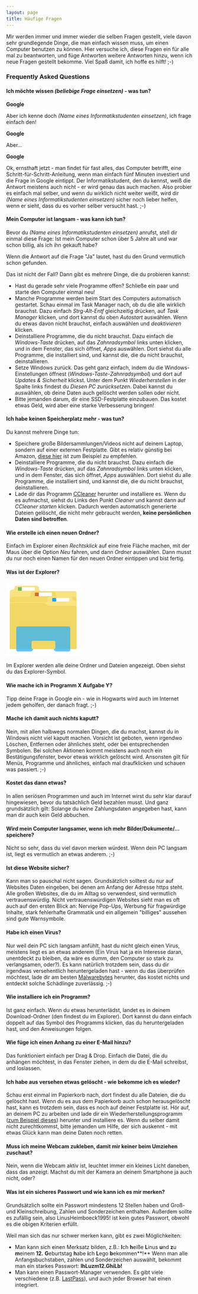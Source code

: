 ```yaml
---
layout: page
title: Häufige Fragen
---
```


Mir werden immer und immer wieder die selben Fragen gestellt, viele davon sehr grundlegende Dinge, die man einfach wissen muss, um einen Computer benutzen zu können. Hier versuche ich, diese Fragen ein für alle mal zu beantworten, und füge Antworten weitere Antworten hinzu, wenn ich neue Fragen gestellt bekomme. Viel Spaß damit, ich hoffe es hilft! ;-)

### Frequently Asked Questions

#### Ich möchte wissen *(beliebige Frage einsetzen)* - was tun?

**Google**

Aber ich kenne doch *(Name eines Informatikstudenten einsetzen)*, ich frage einfach den!

**Google**

Aber...

**Google**

Ok, ernsthaft jetzt - man findet für fast alles, das Computer betrifft, eine Schritt-für-Schritt-Anleitung, wenn man einfach fünf Minuten investiert und die Frage in Google eintippt. Der Informatikstudent, den du kennst, weiß die Antwort meistens auch nicht - er wird genau das auch machen. Also probier es einfach mal selber, und wenn du wirklich nicht weiter weißt, wird dir *(Name eines Informatikstudenten einsetzen)* sicher noch lieber helfen, wenn er sieht, dass du es vorher selber versucht hast. ;-)

#### Mein Computer ist langsam - was kann ich tun?

Bevor du *(Name eines Informatikstudenten einsetzen)* anrufst, stell dir einmal diese Frage: Ist mein Computer schon über 5 Jahre alt und war schon billig, als ich ihn gekauft habe?

Wenn die Antwort auf die Frage "Ja" lautet, hast du den Grund vermutlich schon gefunden.

Das ist nicht der Fall? Dann gibt es mehrere Dinge, die du probieren kannst:

* Hast du gerade sehr viele Programme offen? Schließe ein paar und starte den Computer einmal neu!
* Manche Programme werden beim Start des Computers automatisch gestartet. Schau einmal im Task Manager nach, ob du die alle wirklich brauchst. Dazu einfach *Strg-Alt-Entf* gleichzeitig drücken, auf *Task Manager* klicken, und dort kannst du oben *Autostart* auswählen. Wenn du etwas davon nicht brauchst, einfach auswählen und *deaktivieren* klicken.
* Deinstalliere Programme, die du nicht brauchst. Dazu einfach die *Windows-Taste* drücken, auf das *Zahnradsymbol* links unten klicken, und in dem Fenster, das sich öffnet, *Apps* auswählen. Dort siehst du alle Programme, die installiert sind, und kannst die, die du nicht brauchst, deinstallieren.
* Setze Windows zurück. Das geht ganz einfach, indem du die Windows-Einstellungen öffnest (*Windows-Taste*-*Zahnradsymbol*) und dort auf *Updates & Sicherheit* klickst. Unter dem Punkt *Wiederherstellen* in der Spalte links findest du *Diesen PC zurücksetzen*. Dabei kannst du auswählen, ob deine Daten auch gelöscht werden sollen oder nicht.
* Bitte jemanden darum, dir eine SSD-Festplatte einzubauen. Das kostet etwas Geld, wird aber eine starke Verbesserung bringen!

#### Ich habe keinen Speicherplatz mehr - was tun?

Du kannst mehrere Dinge tun:

* Speichere große Bildersammlungen/Videos nicht auf deinem Laptop, sondern auf einer externen Festplatte. Gibt es relativ günstig bei Amazon, [diese hier](https://www.amazon.de/Seagate-STEA1000400-Expansion-Portable-Festplatte/dp/B00TKFEEAS/ref=sr_1_8?ie=UTF8&qid=1547997084&sr=8-8&keywords=externe+festplatte) ist zum Beispiel zu empfehlen.
* Deinstalliere Programme, die du nicht brauchst. Dazu einfach die *Windows-Taste* drücken, auf das *Zahnradsymbol* links unten klicken, und in dem Fenster, das sich öffnet, *Apps* auswählen. Dort siehst du alle Programme, die installiert sind, und kannst die, die du nicht brauchst, deinstallieren.
* Lade dir das Programm [CCleaner](https://www.ccleaner.com/de-de/ccleaner) herunter und installiere es. Wenn du es aufmachst, siehst du Links den Punkt *Cleaner* und kannst dann auf *CCleaner starten* klicken. Dadurch werden automatisch generierte Dateien gelöscht, die nicht mehr gebraucht werden, **keine persönlichen Daten sind betroffen**.

#### Wie erstelle ich einen neuen Ordner?

Einfach im Explorer einen *Rechtsklick* auf eine freie Fläche machen, mit der Maus über die Option *Neu* fahren, und dann *Ordner* auswählen. Dann musst du nur noch einen Namen für den neuen Ordner eintippen und bist fertig.

#### Was ist der Explorer?

![placeholder](/assets/img/explorer.png "Windows Explorer")

Im Explorer werden alle deine Ordner und Dateien angezeigt. Oben siehst du das Explorer-Symbol.

#### Wie mache ich in Programm X Aufgabe Y?

Tipp deine Frage in Google ein - wie in Hogwarts wird auch im Internet jedem geholfen, der danach fragt. ;-)

#### Mache ich damit auch nichts kaputt?

Nein, mit allen halbwegs normalen Dingen, die du machst, kannst du in Windows nicht viel kaputt machen. Vorsicht ist geboten, wenn irgendwo Löschen, Entfernen oder ähnliches steht, oder bei entsprechenden Symbolen. Bei solchen Aktionen kommt meistens auch noch ein Bestätigungsfenster, bevor etwas wirklich gelöscht wird. Ansonsten gilt für Menüs, Programme und ähnliches, einfach mal draufklicken und schauen was passiert. ;-)

#### Kostet das dann etwas?

In allen seriösen Programmen und auch im Internet wirst du sehr klar darauf hingewiesen, bevor du tatsächlich Geld bezahlen musst. Und ganz grundsätzlich gilt: Solange du keine Zahlungsdaten angegeben
hast, kann man dir auch kein Geld abbuchen.

#### Wird mein Computer langsamer, wenn ich mehr Bilder/Dokumente/... speichere?

Nicht so sehr, dass du viel davon merken würdest. Wenn dein PC langsam ist, liegt es vermutlich an etwas anderem. ;-)

#### Ist diese Website sicher?

Kann man so pauschal nicht sagen. Grundsätzlich solltest du nur auf Websites Daten eingeben, bei denen am Anfang der Adresse http*s* steht. Alle großen Websites, die du im Alltag so verwendest, sind vermutlich vertrauenswürdig. Nicht vertrauenswürdigen Websites sieht man es oft auch auf den ersten Blick an: Nervige Pop-Ups, Werbung für fragwürdige Inhalte, stark fehlerhafte Grammatik und ein allgemein "billiges" aussehen sind gute Warnsymbole.

#### Habe ich einen Virus?

Nur weil dein PC sich langsam anfühlt, hast du nicht gleich einen Virus, meistens liegt es an etwas anderem (Ein Virus hat ja ein Interesse daran, unentdeckt zu bleiben, da wäre es dumm, den Computer so stark zu verlangsamen, oder?). Es kann natürlich trotzdem sein, dass du dir irgendwas versehentlich heruntergeladen hast - wenn du das überprüfen möchtest, lade dir am besten [Malwarebytes](https://de.malwarebytes.com/) herunter, das kostet nichts und entdeckt solche Schädlinge zuverlässig. ;-)

#### Wie installiere ich ein Programm?

Ist ganz einfach. Wenn du etwas herunterlädst, landet es in deinem Download-Ordner (den findest du im Explorer). Dort kannst du dann einfach doppelt auf das Symbol des Programms klicken, das du heruntergeladen hast, und den Anweisungen folgen.

#### Wie füge ich einen Anhang zu einer E-Mail hinzu?

Das funktioniert einfach per Drag & Drop. Einfach die Datei, die du anhängen möchtest, in das Fenster ziehen, in dem du die E-Mail schreibst, und loslassen.

#### Ich habe aus versehen etwas gelöscht - wie bekomme ich es wieder?

Schau erst einmal im Papierkorb nach, dort findest du alle Dateien, die du gelöscht hast. Wenn du es aus dem Papierkorb auch schon herausgelöscht hast, kann es trotzdem sein, dass es noch auf deiner Festplatte ist. Hör auf, an deinem PC zu arbeiten und lade dir ein Wiederherstellungsprogramm ([zum Beispiel dieses](https://www.chip.de/downloads/Recuva-Datenrettung-geloeschte-Dateien-wiederherstellen_23935261.html0)) herunter und installiere es. Wenn du selber damit nicht zurechtkommst, bitte jemanden um Hilfe, der sich auskennt - mit etwas Glück kann man deine Daten noch retten.

#### Muss ich meine Webcam zukleben, damit mir keiner beim Umziehen zuschaut?

Nein, wenn die Webcam aktiv ist, leuchtet immer ein kleines Licht daneben, dass das anzeigt. Machst du mit der Kamera an deinem Smartphone ja auch nicht, oder?

#### Was ist ein sicheres Passwort und wie kann ich es mir merken?

Grundsätzlich sollte ein Passwort mindestens 12 Stellen haben und Groß- und Kleinschreibung, Zahlen und Sonderzeichen enthalten. Außerdem sollte es zufällig sein, also LinusHeimboeck1995! ist kein gutes Passwort, obwohl es die obigen Kriterien erfüllt.

Weil man sich das nur schwer merken kann, gibt es zwei Möglichkeiten:

* Man kann sich einen Merksatz bilden, z.B.: **I**ch **h**eiße **L**inus **u**nd **z**u **m**einem **12.** **G**eburtstag **h**abe **i**ch **L**ego **b**ekommen**!** Wenn man alle Anfangsbuchstaben, zahlen und Sonderzeichen auswählt, bekommt man ein starkes Passwort: **IhLuzm12.GhiLb!**
* Man kann einen Passwort-Manager verwenden. Es gibt viele verschiedene (z.B. [LastPass](https://www.lastpass.com/de)), und auch jeder Browser hat einen integriert. 
